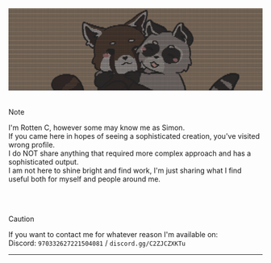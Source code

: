 <div align="center">
      <img src="img/logo.png">
</div>
<br>

> [!NOTE]
> I'm Rotten C, however some may know me as Simon.<br>
> If you came here in hopes of seeing a sophisticated creation, you've visited wrong profile.<br>
> I do NOT share anything that required more complex approach and has a sophisticated output.<br>
> I am not here to shine bright and find work, I'm just sharing what I find useful both for myself and people around me.

<br><br>

> [!CAUTION]
> If you want to contact me for whatever reason I'm available on:<br>
> Discord: `970332627221504081` / `discord.gg/C2ZJCZXKTu`
> - - - - - 
